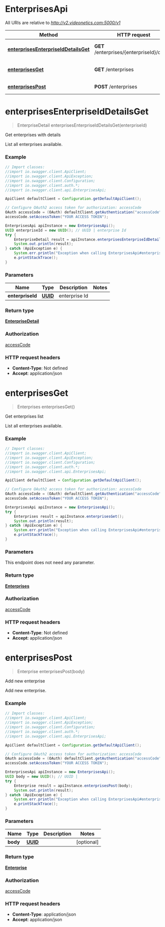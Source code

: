 # EnterprisesApi

All URIs are relative to *http://v2.videonetics.com:5000/v1*

Method | HTTP request | Description
------------- | ------------- | -------------
[**enterprisesEnterpriseIdDetailsGet**](EnterprisesApi.md#enterprisesEnterpriseIdDetailsGet) | **GET** /enterprises/{enterpriseId}/details | Get enterprises with details
[**enterprisesGet**](EnterprisesApi.md#enterprisesGet) | **GET** /enterprises | Get enterprises list
[**enterprisesPost**](EnterprisesApi.md#enterprisesPost) | **POST** /enterprises | Add new enterprise

<a name="enterprisesEnterpriseIdDetailsGet"></a>
# **enterprisesEnterpriseIdDetailsGet**
> EnterpriseDetail enterprisesEnterpriseIdDetailsGet(enterpriseId)

Get enterprises with details

List all enterprises available.

### Example
```java
// Import classes:
//import io.swagger.client.ApiClient;
//import io.swagger.client.ApiException;
//import io.swagger.client.Configuration;
//import io.swagger.client.auth.*;
//import io.swagger.client.api.EnterprisesApi;

ApiClient defaultClient = Configuration.getDefaultApiClient();

// Configure OAuth2 access token for authorization: accessCode
OAuth accessCode = (OAuth) defaultClient.getAuthentication("accessCode");
accessCode.setAccessToken("YOUR ACCESS TOKEN");

EnterprisesApi apiInstance = new EnterprisesApi();
UUID enterpriseId = new UUID(); // UUID | enterprise Id
try {
    EnterpriseDetail result = apiInstance.enterprisesEnterpriseIdDetailsGet(enterpriseId);
    System.out.println(result);
} catch (ApiException e) {
    System.err.println("Exception when calling EnterprisesApi#enterprisesEnterpriseIdDetailsGet");
    e.printStackTrace();
}
```

### Parameters

Name | Type | Description  | Notes
------------- | ------------- | ------------- | -------------
 **enterpriseId** | [**UUID**](.md)| enterprise Id |

### Return type

[**EnterpriseDetail**](EnterpriseDetail.md)

### Authorization

[accessCode](../README.md#accessCode)

### HTTP request headers

 - **Content-Type**: Not defined
 - **Accept**: application/json

<a name="enterprisesGet"></a>
# **enterprisesGet**
> Enterprises enterprisesGet()

Get enterprises list

List all enterprises available.

### Example
```java
// Import classes:
//import io.swagger.client.ApiClient;
//import io.swagger.client.ApiException;
//import io.swagger.client.Configuration;
//import io.swagger.client.auth.*;
//import io.swagger.client.api.EnterprisesApi;

ApiClient defaultClient = Configuration.getDefaultApiClient();

// Configure OAuth2 access token for authorization: accessCode
OAuth accessCode = (OAuth) defaultClient.getAuthentication("accessCode");
accessCode.setAccessToken("YOUR ACCESS TOKEN");

EnterprisesApi apiInstance = new EnterprisesApi();
try {
    Enterprises result = apiInstance.enterprisesGet();
    System.out.println(result);
} catch (ApiException e) {
    System.err.println("Exception when calling EnterprisesApi#enterprisesGet");
    e.printStackTrace();
}
```

### Parameters
This endpoint does not need any parameter.

### Return type

[**Enterprises**](Enterprises.md)

### Authorization

[accessCode](../README.md#accessCode)

### HTTP request headers

 - **Content-Type**: Not defined
 - **Accept**: application/json

<a name="enterprisesPost"></a>
# **enterprisesPost**
> Enterprise enterprisesPost(body)

Add new enterprise

Add new enterprise.

### Example
```java
// Import classes:
//import io.swagger.client.ApiClient;
//import io.swagger.client.ApiException;
//import io.swagger.client.Configuration;
//import io.swagger.client.auth.*;
//import io.swagger.client.api.EnterprisesApi;

ApiClient defaultClient = Configuration.getDefaultApiClient();

// Configure OAuth2 access token for authorization: accessCode
OAuth accessCode = (OAuth) defaultClient.getAuthentication("accessCode");
accessCode.setAccessToken("YOUR ACCESS TOKEN");

EnterprisesApi apiInstance = new EnterprisesApi();
UUID body = new UUID(); // UUID | 
try {
    Enterprise result = apiInstance.enterprisesPost(body);
    System.out.println(result);
} catch (ApiException e) {
    System.err.println("Exception when calling EnterprisesApi#enterprisesPost");
    e.printStackTrace();
}
```

### Parameters

Name | Type | Description  | Notes
------------- | ------------- | ------------- | -------------
 **body** | [**UUID**](UUID.md)|  | [optional]

### Return type

[**Enterprise**](Enterprise.md)

### Authorization

[accessCode](../README.md#accessCode)

### HTTP request headers

 - **Content-Type**: application/json
 - **Accept**: application/json

